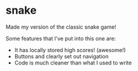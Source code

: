# snake
Made my version of the classic snake game! 

Some features that I've put into this one are:
- It has locally stored high scores! (awesome!)
- Buttons and clearly set out navigation
- Code is much cleaner than what I used to write
